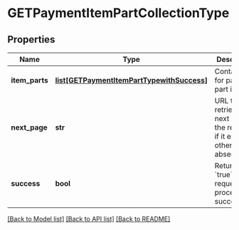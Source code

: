 # GETPaymentItemPartCollectionType

## Properties
Name | Type | Description | Notes
------------ | ------------- | ------------- | -------------
**item_parts** | [**list[GETPaymentItemPartTypewithSuccess]**](GETPaymentItemPartTypewithSuccess.md) | Container for payment part items.  | [optional] 
**next_page** | **str** | URL to retrieve the next page of the response if it exists; otherwise absent.  | [optional] 
**success** | **bool** | Returns &#x60;true&#x60; if the request was processed successfully. | [optional] 

[[Back to Model list]](../README.md#documentation-for-models) [[Back to API list]](../README.md#documentation-for-api-endpoints) [[Back to README]](../README.md)


